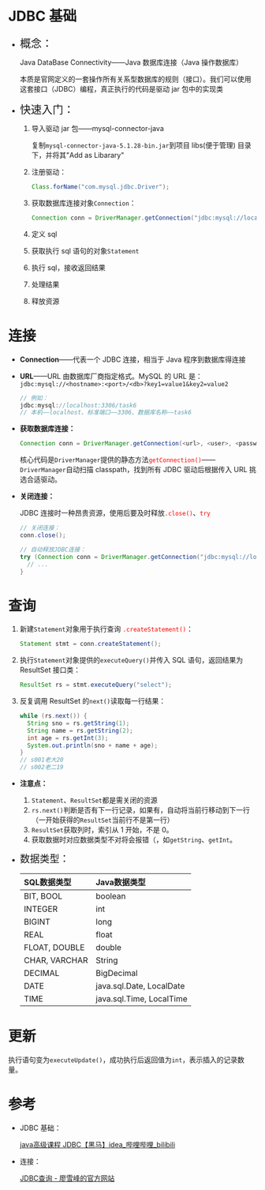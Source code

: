 # JDBC 基础

+ <span style="font-size:22px">概念：</span>

    Java DataBase Connectivity——Java 数据库连接（Java 操作数据库）

    本质是官网定义的一套操作所有关系型数据库的规则（接口）。我们可以使用这套接口（JDBC）编程，真正执行的代码是驱动 jar 包中的实现类

+ <span style="font-size:22px">快速入门：</span>

    1. 导入驱动 jar 包——mysql-connector-java
    
        复制`mysql-connector-java-5.1.28-bin.jar`到项目 libs(便于管理) 目录下，并将其"Add as Libarary"
    
    2. 注册驱动：
    
        ```java
        Class.forName("com.mysql.jdbc.Driver");
        ```
    
    3. 获取数据库连接对象`Connection`：
    
        ```java
        Connection conn = DriverManager.getConnection("jdbc:mysql://localhost:3306/task6", "root", "ａｓｓｗｏｒｄpassword");
        ```
    
        
    
    4. 定义 sql
    
    5. 获取执行 sql 语句的对象`Statement`
    
    6. 执行 sql，接收返回结果
    
    7. 处理结果
    
    8. 释放资源



# 连接

+ **Connection**——代表一个 JDBC 连接，相当于 Java 程序到数据库得连接

+ **URL**——URL 由数据库厂商指定格式。MySQL 的 URL 是：`jdbc:mysql://<hostname>:<port>/<db>?key1=value1&key2=value2`

    ```java
    // 例如：
    jdbc:mysql://localhost:3306/task6
    // 本机——localhost、标准端口——3306、数据库名称——task6
    ```

+ **获取数据库连接：**

    ```java
    Connection conn = DriverManager.getConnection(<url>, <user>, <password>);
    ```

    核心代码是`DriverManager`提供的静态方法<span style="color:red">`getConnection()`</span>——`DriverManager`自动扫描 classpath，找到所有 JDBC 驱动后根据传入 URL 挑选合适驱动。

+ **关闭连接：**

    JDBC 连接时一种昂贵资源，使用后要及时释放<span style="color:red">`.close()`</span>、<span style="color:red">`try`</span>

    ```java
    // 关闭连接：
    conn.close();
    
    // 自动释放JDBC连接：
    try (Connection conn = DriverManager.getConnection("jdbc:mysql://localhost:3306/task6", "root", "password")) {
      // ...
    }
    ```



# 查询

1. 新建`Statement`对象用于执行查询 <span style="color:red">`.createStatement()`</span>：

    ```java
    Statement stmt = conn.createStatement();
    ```

2. 执行`Statement`对象提供的`executeQuery()`并传入 SQL 语句，返回结果为 ResultSet 接口类：

    ```java
    ResultSet rs = stmt.executeQuery("select");
    ```

3. 反复调用 ResultSet 的`next()`读取每一行结果：

    ```java
    while (rs.next()) {
      String sno = rs.getString(1);
      String name = rs.getString(2);
      int age = rs.getInt(3);
      System.out.println(sno + name + age);
    }
    // s001老大20
    // s002老二19
    ```

+ **注意点：**
    1. `Statement`、`ResultSet`都是需关闭的资源
    2. `rs.next()`判断是否有下一行记录，如果有，自动将当前行移动到下一行（一开始获得的`ResultSet`当前行不是第一行）
    3. `ResultSet`获取列时，索引从 1 开始，不是 0。
    4. 获取数据时对应数据类型不对将会报错（，如`getString`、`getInt`。
    
+ <span style="font-size:20px">数据类型：</span>

    | SQL数据类型   | Java数据类型             |
    | :------------ | :----------------------- |
    | BIT, BOOL     | boolean                  |
    | INTEGER       | int                      |
    | BIGINT        | long                     |
    | REAL          | float                    |
    | FLOAT, DOUBLE | double                   |
    | CHAR, VARCHAR | String                   |
    | DECIMAL       | BigDecimal               |
    | DATE          | java.sql.Date, LocalDate |
    | TIME          | java.sql.Time, LocalTime |



# 更新

执行语句变为`executeUpdate()`，成功执行后返回值为`int`，表示插入的记录数量。



# 参考

+ JDBC 基础：

    [java高级课程 JDBC【黑马】idea\_哔哩哔哩_bilibili](https://www.bilibili.com/video/BV1x4411D7Bx?p=3&spm_id_from=pageDriver)

+ 连接：

    [JDBC查询 - 廖雪峰的官方网站](https://www.liaoxuefeng.com/wiki/1252599548343744/1321748435828770)